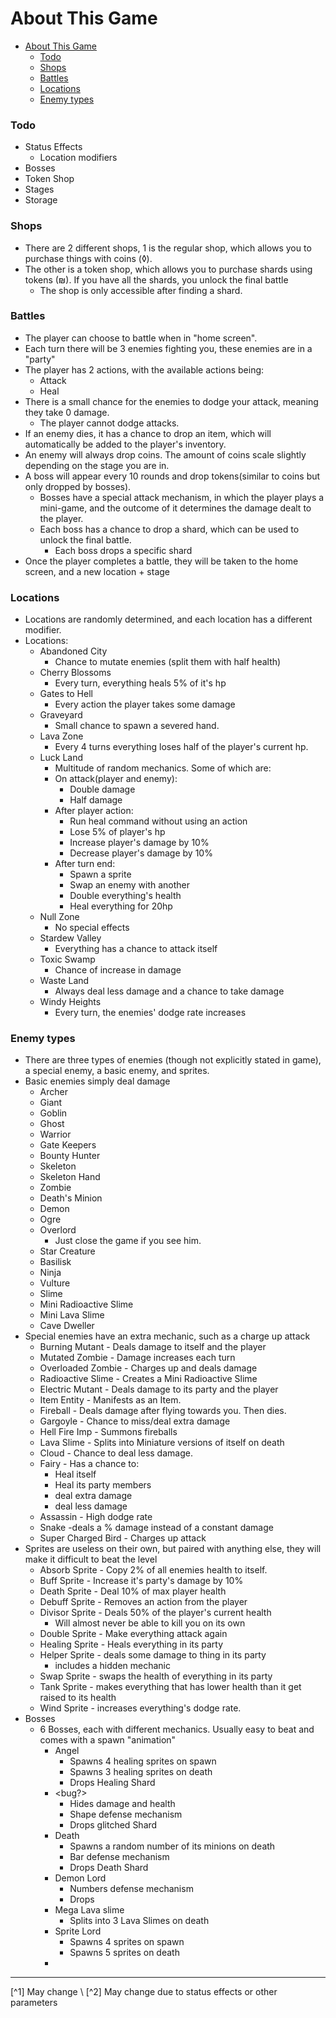 # About This Game

<!-- TOC -->
* [About This Game](#about-this-game)
    * [Todo](#todo)
    * [Shops](#shops)
    * [Battles](#battles)
    * [Locations](#locations)
    * [Enemy types](#enemy-types)
<!-- TOC -->

### Todo

- Status Effects
    - Location modifiers
- Bosses
- Token Shop
- Stages
- Storage

### Shops

- There are 2 different shops, 1 is the regular shop, which allows you to purchase things with coins (◊).
- The other is a token shop, which allows you to purchase shards using tokens (₪). If you have all the shards, you unlock the final battle
  - The shop is only accessible after finding a shard.

### Battles

- The player can choose to battle when in "home screen".
- Each turn there will be 3 enemies fighting you, these enemies are in a "party"
- The player has 2 actions, with the available actions being:
    - Attack
    - Heal
- There is a small chance for the enemies to dodge your attack, meaning they take 0 damage. 
  - The player cannot dodge attacks.
- If an enemy dies, it has a chance to drop an item, which will automatically be added to the player's inventory.
- An enemy will always drop coins. The amount of coins scale slightly depending on the stage you are in.
- A boss will appear every 10 rounds and drop tokens(similar to coins but only dropped by bosses).
  - Bosses have a special attack mechanism, in which the player plays a mini-game, and the outcome of it determines the damage dealt to the player.
  - Each boss has a chance to drop a shard, which can be used to unlock the final battle.
    - Each boss drops a specific shard
- Once the player completes a battle, they will be taken to the home screen, and a new location + stage

### Locations
- Locations are randomly determined, and each location has a different modifier.
- Locations:
  - Abandoned City
    - Chance to mutate enemies (split them with half health)
  - Cherry Blossoms
    - Every turn, everything heals 5% of it's hp
  - Gates to Hell
    - Every action the player takes some damage
  - Graveyard
    - Small chance to spawn a severed hand.
  - Lava Zone
    - Every 4 turns everything loses half of the player's current hp.
  - Luck Land
    - Multitude of random mechanics. Some of which are:
    - On attack(player and enemy):
      - Double damage
      - Half damage
    - After player action:
      - Run heal command without using an action
      - Lose 5% of player's hp
      - Increase player's damage by 10%
      - Decrease player's damage by 10%
    - After turn end:
      - Spawn a sprite
      - Swap an enemy with another
      - Double everything's health
      - Heal everything for 20hp
  - Null Zone
    - No special effects
  - Stardew Valley
    - Everything has a chance to attack itself
  - Toxic Swamp
    - Chance of increase in damage
  - Waste Land
    - Always deal less damage and a chance to take damage
  - Windy Heights
    - Every turn, the enemies' dodge rate increases

### Enemy types

- There are three types of enemies (though not explicitly stated in game), a special enemy, a basic enemy, and sprites.
- Basic enemies simply deal damage
    - Archer
    - Giant
    - Goblin
    - Ghost
    - Warrior
    - Gate Keepers
    - Bounty Hunter
    - Skeleton
    - Skeleton Hand
    - Zombie
    - Death's Minion
    - Demon
    - Ogre
    - Overlord
        - Just close the game if you see him.
    - Star Creature
    - Basilisk
    - Ninja
    - Vulture
    - Slime
    - Mini Radioactive Slime
    - Mini Lava Slime
    - Cave Dweller
- Special enemies have an extra mechanic, such as a charge up attack
  - Burning Mutant - Deals damage to itself and the player
  - Mutated Zombie - Damage increases each turn
  - Overloaded Zombie - Charges up and deals damage
  - Radioactive Slime - Creates a Mini Radioactive Slime
  - Electric Mutant - Deals damage to its party and the player
  - Item Entity - Manifests as an Item.
  - Fireball - Deals damage after flying towards you. Then dies.
  - Gargoyle - Chance to miss/deal extra damage
  - Hell Fire Imp - Summons fireballs
  - Lava Slime - Splits into Miniature versions of itself on death
  - Cloud - Chance to deal less damage.
  - Fairy - Has a chance to:
    - Heal itself
    - Heal its party members
    - deal extra damage
    - deal less damage
  - Assassin - High dodge rate
  - Snake -deals a % damage instead of a constant damage
  - Super Charged Bird - Charges up attack
- Sprites are useless on their own, but paired with anything else, they will make it difficult to beat the level
  - Absorb Sprite - Copy 2% of all enemies health to itself.
  - Buff Sprite - Increase it's party's damage by 10%
  - Death Sprite - Deal 10% of max player health
  - Debuff Sprite - Removes an action from the player
  - Divisor Sprite - Deals 50% of the player's current health 
    - Will almost never be able to kill you on its own
  - Double Sprite - Make everything attack again
  - Healing Sprite - Heals everything in its party
  - Helper Sprite - deals some damage to thing in its party
    - includes a hidden mechanic
  - Swap Sprite - swaps the health of everything in its party
  - Tank Sprite - makes everything that has lower health than it get raised to its health
  - Wind Sprite - increases everything's dodge rate.
- Bosses
    - 6 Bosses, each with different mechanics. Usually easy to beat and comes with a spawn "animation"
      - Angel
        - Spawns 4 healing sprites on spawn
        - Spawns 3 healing sprites on death
        - Drops Healing Shard
      - <bug?>
        - Hides damage and health
        - Shape defense mechanism
        - Drops glitched Shard
      - Death
        - Spawns a random number of its minions on death
        - Bar defense mechanism
        - Drops Death Shard
      - Demon Lord
        - Numbers defense mechanism
        - Drops
      - Mega Lava slime
        - Splits into 3 Lava Slimes on death
      - Sprite Lord 
        - Spawns 4 sprites on spawn
        - Spawns 5 sprites on death
      - 

<hr />
[^1] May change \
[^2] May change due to status effects or other parameters 
